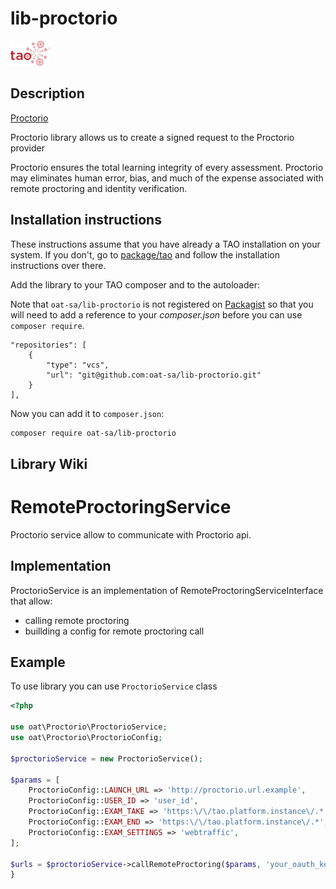 # lib-proctorio

![TAO Logo](https://github.com/oat-sa/taohub-developer-guide/raw/master/resources/tao-logo.png)

## Description
[Proctorio](https://proctorio.com/)


Proctorio library allows us to create a signed request to the Proctorio provider

Proctorio ensures the total learning integrity of every assessment. 
Proctorio may eliminates human error, bias, and much of the expense associated with remote proctoring and identity verification.

## Installation instructions

These instructions assume that you have already a TAO installation on your system. If you don't, go to
[package/tao](https://github.com/oat-sa/package-tao) and follow the installation instructions over there.

Add the library to your TAO composer and to the autoloader:

Note that `oat-sa/lib-proctorio` is not registered on [Packagist](https://packagist.org/) so that you will need to add
a reference to your _composer.json_ before you can use `composer require`.
```
"repositories": [
    {
        "type": "vcs",
        "url": "git@github.com:oat-sa/lib-proctorio.git"
    }
],
```
Now you can add it to `composer.json`:
```bash
composer require oat-sa/lib-proctorio
```

## Library Wiki

# RemoteProctoringService

Proctorio service allow to communicate with Proctorio api. 

## Implementation
ProctorioService is an implementation of RemoteProctoringServiceInterface that allow:
- calling remote proctoring
- buillding a config for remote proctoring call


## Example
To use library you can use `ProctorioService` class

```php
<?php

use oat\Proctorio\ProctorioService;
use oat\Proctorio\ProctorioConfig;

$proctorioService = new ProctorioService();

$params = [
    ProctorioConfig::LAUNCH_URL => 'http://proctorio.url.example',
    ProctorioConfig::USER_ID => 'user_id',
    ProctorioConfig::EXAM_TAKE => 'https:\/\/tao.platform.instance\/.*',
    ProctorioConfig::EXAM_END => 'https:\/\/tao.platform.instance\/.*',
    ProctorioConfig::EXAM_SETTINGS => 'webtraffic',
];

$urls = $proctorioService->callRemoteProctoring($params, 'your_oauth_key', 'secret');
}

```